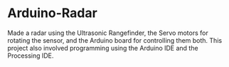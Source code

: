 # Arduino-Radar
Made a radar using the Ultrasonic Rangefinder, the Servo motors for rotating the sensor, and the Arduino board for controlling them both. This project also involved programming using the Arduino IDE and the Processing IDE.
